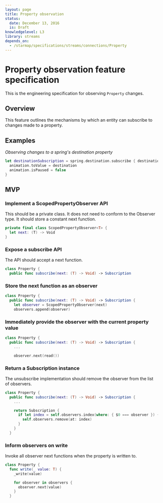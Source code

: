 ```yaml
---
layout: page
title: Property observation
status:
  date: December 13, 2016
  is: Draft
knowledgelevel: L3
library: streams
depends_on:
  - /starmap/specifications/streams/connections/Property
---
```


# Property observation feature specification

This is the engineering specification for observing `Property` changes.

## Overview

This feature outlines the mechanisms by which an entity can subscribe to changes made to a property.

## Examples

*Observing changes to a spring's destination property*

```swift
let destinationSubscription = spring.destination.subscribe { destination in
  animation.toValue = destination
  animation.isPaused = false
}
```

## MVP

### Implement a ScopedPropertyObserver API

This should be a private class. It does not need to conform to the Observer type. It should store
a constant next function.

```swift
private final class ScopedPropertyObserver<T> {
  let next: (T) -> Void
}
```

### Expose a subscribe API

The API should accept a next function.

```swift
class Property {
  public func subscribe(next: (T) -> Void) -> Subscription
```

### Store the next function as an observer

```swift
class Property {
  public func subscribe(next: (T) -> Void) -> Subscription {
    let observer = ScopedPropertyObserver(next)
    observers.append(observer)
```

### Immediately provide the observer with the current property value

```swift
class Property {
  public func subscribe(next: (T) -> Void) -> Subscription {
    ...

    observer.next(read())
```

### Return a Subscription instance

The unsubscribe implementation should remove the observer from the list of observers.

```swift
class Property {
  public func subscribe(next: (T) -> Void) -> Subscription {
    ...

    return Subscription {
      if let index = self.observers.index(where: { $0 === observer }) {
        self.observers.remove(at: index)
      }
    }
  }
```

### Inform observers on write

Invoke all observer next functions when the property is written to.

```swift
class Property {
  func write(_ value: T) {
    _write(value)

    for observer in observers {
      observer.next(value)
    }
  }
```
